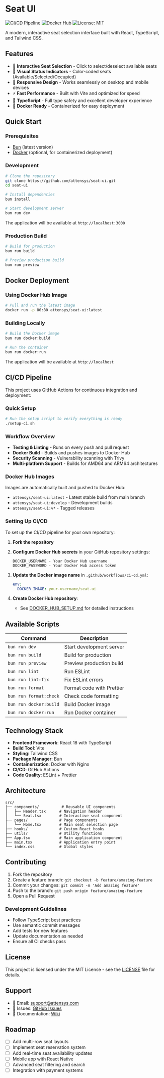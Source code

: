 # Seat UI

[![CI/CD Pipeline](https://github.com/attensys/seat-ui/actions/workflows/ci-cd.yml/badge.svg)](https://github.com/attensys/seat-ui/actions/workflows/ci-cd.yml)
[![Docker Hub](https://img.shields.io/docker/pulls/attensys/seat-ui)](https://hub.docker.com/r/attensys/seat-ui)
[![License: MIT](https://img.shields.io/badge/License-MIT-yellow.svg)](https://opensource.org/licenses/MIT)

A modern, interactive seat selection interface built with React, TypeScript, and Tailwind CSS.

## Features

- 🎯 **Interactive Seat Selection** - Click to select/deselect available seats
- 🎨 **Visual Status Indicators** - Color-coded seats (Available/Selected/Occupied)
- 📱 **Responsive Design** - Works seamlessly on desktop and mobile devices
- ⚡ **Fast Performance** - Built with Vite and optimized for speed
- 🔧 **TypeScript** - Full type safety and excellent developer experience
- 🐳 **Docker Ready** - Containerized for easy deployment

## Quick Start

### Prerequisites

- [Bun](https://bun.sh/) (latest version)
- [Docker](https://www.docker.com/) (optional, for containerized deployment)

### Development

```bash
# Clone the repository
git clone https://github.com/attensys/seat-ui.git
cd seat-ui

# Install dependencies
bun install

# Start development server
bun run dev
```

The application will be available at `http://localhost:3000`

### Production Build

```bash
# Build for production
bun run build

# Preview production build
bun run preview
```

## Docker Deployment

### Using Docker Hub Image

```bash
# Pull and run the latest image
docker run -p 80:80 attensys/seat-ui:latest
```

### Building Locally

```bash
# Build the Docker image
bun run docker:build

# Run the container
bun run docker:run
```

The application will be available at `http://localhost`

## CI/CD Pipeline

This project uses GitHub Actions for continuous integration and deployment:

### Quick Setup

```bash
# Run the setup script to verify everything is ready
./setup-ci.sh
```

### Workflow Overview

- **Testing & Linting** - Runs on every push and pull request
- **Docker Build** - Builds and pushes images to Docker Hub
- **Security Scanning** - Vulnerability scanning with Trivy
- **Multi-platform Support** - Builds for AMD64 and ARM64 architectures

### Docker Hub Images

Images are automatically built and pushed to Docker Hub:

- `attensys/seat-ui:latest` - Latest stable build from main branch
- `attensys/seat-ui:develop` - Development builds
- `attensys/seat-ui:v*` - Tagged releases

### Setting Up CI/CD

To set up the CI/CD pipeline for your own repository:

1. **Fork the repository**

2. **Configure Docker Hub secrets** in your GitHub repository settings:

   ```
   DOCKER_USERNAME - Your Docker Hub username
   DOCKER_PASSWORD - Your Docker Hub access token
   ```

3. **Update the Docker image name** in `.github/workflows/ci-cd.yml`:

   ```yaml
   env:
     DOCKER_IMAGE: your-username/seat-ui
   ```

4. **Create Docker Hub repository**:
   - See [DOCKER_HUB_SETUP.md](./DOCKER_HUB_SETUP.md) for detailed instructions

## Available Scripts

| Command                | Description               |
| ---------------------- | ------------------------- |
| `bun run dev`          | Start development server  |
| `bun run build`        | Build for production      |
| `bun run preview`      | Preview production build  |
| `bun run lint`         | Run ESLint                |
| `bun run lint:fix`     | Fix ESLint errors         |
| `bun run format`       | Format code with Prettier |
| `bun run format:check` | Check code formatting     |
| `bun run docker:build` | Build Docker image        |
| `bun run docker:run`   | Run Docker container      |

## Technology Stack

- **Frontend Framework**: React 18 with TypeScript
- **Build Tool**: Vite
- **Styling**: Tailwind CSS
- **Package Manager**: Bun
- **Containerization**: Docker with Nginx
- **CI/CD**: GitHub Actions
- **Code Quality**: ESLint + Prettier

## Architecture

```
src/
├── components/          # Reusable UI components
│   ├── Header.tsx      # Navigation header
│   └── Seat.tsx        # Interactive seat component
├── pages/              # Page components
│   └── Home.tsx        # Main seat selection page
├── hooks/              # Custom React hooks
├── utils/              # Utility functions
├── App.tsx             # Main application component
├── main.tsx            # Application entry point
└── index.css           # Global styles
```

## Contributing

1. Fork the repository
2. Create a feature branch: `git checkout -b feature/amazing-feature`
3. Commit your changes: `git commit -m 'Add amazing feature'`
4. Push to the branch: `git push origin feature/amazing-feature`
5. Open a Pull Request

### Development Guidelines

- Follow TypeScript best practices
- Use semantic commit messages
- Add tests for new features
- Update documentation as needed
- Ensure all CI checks pass

## License

This project is licensed under the MIT License - see the [LICENSE](LICENSE) file for details.

## Support

- 📧 Email: [support@attensys.com](mailto:support@attensys.com)
- 🐛 Issues: [GitHub Issues](https://github.com/attensys/seat-ui/issues)
- 📖 Documentation: [Wiki](https://github.com/attensys/seat-ui/wiki)

## Roadmap

- [ ] Add multi-row seat layouts
- [ ] Implement seat reservation system
- [ ] Add real-time seat availability updates
- [ ] Mobile app with React Native
- [ ] Advanced seat filtering and search
- [ ] Integration with payment systems
